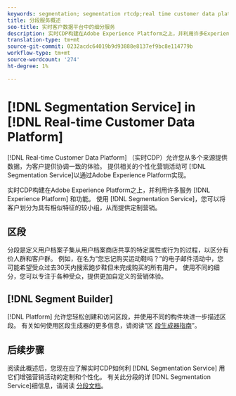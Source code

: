 ```yaml
---
keywords: segmentation; segmentation rtcdp;real time customer data platform segmentation
title: 分段服务概述
seo-title: 实时客户数据平台中的细分服务
description: 实时CDP构建在Adobe Experience Platform之上，并利用许多Experience Platform服务和功能。 使用分段服务，您可以将客户划分为具有相似特征的较小组，从而提供定制营销。
translation-type: tm+mt
source-git-commit: 0232acdc64019b9d93888e8137ef9bc8e114779b
workflow-type: tm+mt
source-wordcount: '274'
ht-degree: 1%

---
```



# [!DNL Segmentation Service] in [!DNL Real-time Customer Data Platform]

[!DNL Real-time Customer Data Platform] （实时CDP）允许您从多个来源提供数据，为客户提供协调一致的体验。 提供相关的个性化营销活动可 [!DNL Segmentation Service]以通过Adobe Experience Platform实现。

实时CDP构建在Adobe Experience Platform之上，并利用许多服务 [!DNL Experience Platform] 和功能。 使用 [!DNL Segmentation Service]，您可以将客户划分为具有相似特征的较小组，从而提供定制营销。

## 区段

分段是定义用户档案子集从用户档案商店共享的特定属性或行为的过程，以区分有价人群和客户群。 例如，在名为“您忘记购买运动鞋吗？”的电子邮件活动中，您可能希望受众过去30天内搜索跑步鞋但未完成购买的所有用户。 使用不同的细分，您可以专注于各种受众，提供更加自定义的营销体验。

## [!DNL Segment Builder]

[!DNL Platform] 允许您轻松创建和访问区段，并使用不同的构件块进一步描述区段。 有关如何使用区段生成器的更多信息，请阅读“区 [段生成器指南](./segment-builder-guide.md)”。

## 后续步骤

阅读此概述后，您现在应了解实时CDP如何利 [!DNL Segmentation Service] 用它们增强营销活动的定制和个性化。 有关此分段的详 [!DNL Segmentation Service]细信息，请阅读 [分段文档](../../segmentation/home.md)。
